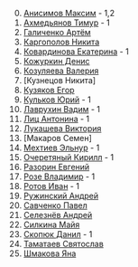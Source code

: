 0.  [Анисимов Максим](https://github.com/MaximAnisimov "Анисимов Максим") - 1,2
1.  [Ахмедьянов Тимур](https://github.com/eessook "Ахмедьянов Тимур") - 1
2.  [Галиченко Артём](https://github.com/Galich186 "Галиченко Артём")
3.  [Каргополов Никита](https://github.com/KaktusPank "Каргополов Никита")
4.  [Ковардинова Екатерина](https://github.com/Katyano "Ковардинова Екатерина") - 1
5.  [Кожуркин Денис](https://github.com/languedock "Кожуркин Денис")
6.  [Козуляева Валерия](https://github.com/scorpionLera "Козуляева Валерия")
7.  [Кузнецов Никита]
8.  [Кузяков Егор](https://github.com/Jgorki "Кузяков Егор")
9.  [Кульков Юрий](https://github.com/yuriy2828 "Кульков Юрий") - 1
10. [Лаврухин Вадим](https://github.com/shrmy "Лаврухин Вадим") - 1
11. [Лиц Антонина](https://github.com/Foxie-lis "Лиц Антонина") - 1
12. [Лукашева Виктория](https://github.com/Viktoria-wq "Лукашева Виктория")
13. [Макаров Семен]
14. [Мехтиев Эльнур](https://github.com/Parzifal555 "Мехтиев Эльнур") - 1
15. [Очеретяный Кирилл](https://github.com/kiroch86 "Очеретяный Кирилл") - 1
16. [Разорин Евгений](https://github.com/megajejoid "Разорин Евгений")
17. [Розе Владимир](https://github.com/LenaAvocado "Розе Владимир") - 1
18. [Ротов Иван](https://github.com/Rotov186 "Ротов Иван") - 1
19. [Ружинский Андрей](https://github.com/Rujinsky "Ружинский Андрей")
20. [Савченко Павел](https://github.com/Roodewald "Савченко Павел")
21. [Селезнёв Андрей](https://github.com/Selezeznyaka "Селезнёв Андрей")
22. [Силкина Майя](https://github.com/Maya-wq "Силкина Майя")
23. [Скопюк Данил](https://github.com/PR0T0D4N9 "Скопюк Данил") - 1
24. [Таматаев Святослав](https://github.com/TrueSvyaaaat "Таматаев Святослав")
25. [Шмакова Яна](https://github.com/yanashmakova "Шмакова Яна")
